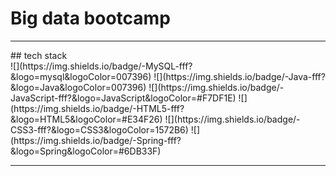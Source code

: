 # Big data bootcamp
<hr>
## tech stack<br>
![](https://img.shields.io/badge/-MySQL-fff?&logo=mysql&logoColor=007396)
![](https://img.shields.io/badge/-Java-fff?&logo=Java&logoColor=007396) 
![](https://img.shields.io/badge/-JavaScript-fff?&logo=JavaScript&logoColor=#F7DF1E)
![](https://img.shields.io/badge/-HTML5-fff?&logo=HTML5&logoColor=#E34F26)
![](https://img.shields.io/badge/-CSS3-fff?&logo=CSS3&logoColor=1572B6)
![](https://img.shields.io/badge/-Spring-fff?&logo=Spring&logoColor=#6DB33F)
<hr>
